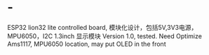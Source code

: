 # -
ESP32 lion32 lite controlled board, 模块化设计，包括5V,3V3电源，MPU6050，I2C 1.3inch 显示模块
Version 1.0, tested. Need Optimize Ams1117, MPU6050 location, may put OLED in the front
